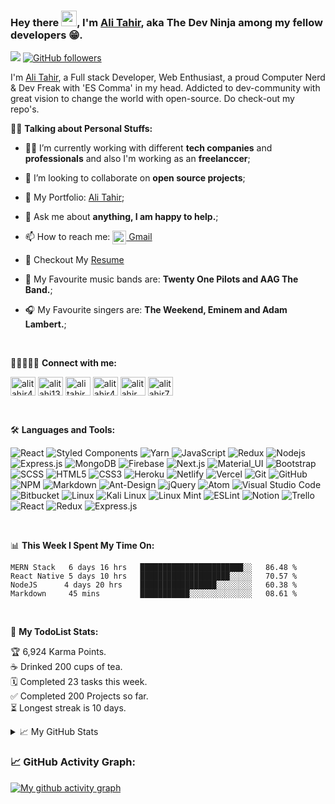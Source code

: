 ### Hey there <img src="https://media.giphy.com/media/hvRJCLFzcasrR4ia7z/giphy.gif" width="25px" height="25px" />, I'm [Ali Tahir](https://alitahir.netlify.app/), aka The Dev Ninja among my fellow developers 😁.

![](https://visitor-badge.glitch.me/badge?page_id=alitahir4024) [![GitHub followers](https://img.shields.io/github/followers/alitahir4024.svg?style=social&label=Follow)](https://github.com/alitahir4024)

I'm [Ali Tahir](https://alitahir.netlify.app/), a Full stack Developer, Web Enthusiast, a proud Computer Nerd & Dev Freak with 'ES Comma' in my head. Addicted to dev-community with great vision to change the world with open-source. Do check-out my repo's.

💁‍♂️ **Talking about Personal Stuffs:**

- 👨‍💻 I’m currently working with different **tech companies** and **professionals** and also I'm working as an **freelanccer**;


- 👯 I’m looking to collaborate on **open source projects**;

- 🔗 My Portfolio: [Ali Tahir](https://alitahir.netlify.app/);

- 💬 Ask me about **anything, I am happy to help.**;

- 📫 How to reach me: <a href="mailto:alitahir4024@gmail.com"><img align="center" alt="Ali's Gmail" width="22px" src="https://cdn.jsdelivr.net/npm/simple-icons@v3/icons/gmail.svg" /> Gmail </a>

- 📝 Checkout My [Resume](https://docs.google.com/document/d/1ktI9X-sVRl3ayTZ8w9vm2nBK1r9ubf1kE9GXCelkZTs/edit?usp=sharing)

- 🎸 My Favourite music bands are: **Twenty One Pilots and AAG The Band.**;

- 🎧 My Favourite singers are: **The Weekend, Eminem and Adam Lambert.**;

<br/>

🧑🏻‍🤝‍🧑🏻 **Connect with me:**
<br/>
<p align="left">
<a href="https://linkedin.com/in/alitahir4024" target="blank"><img align="center" src="https://cdn.jsdelivr.net/npm/simple-icons@3.0.1/icons/linkedin.svg" alt="alitahir4024" height="30" width="40" /></a>
<a href="https://twitter.com/alitahir4024" target="blank"><img align="center" src="https://cdn.jsdelivr.net/npm/simple-icons@3.0.1/icons/twitter.svg" alt="alitahi13852575" height="30" width="40" /></a>
<a href="https://fb.com/alitahir4024" target="blank"><img align="center" src="https://cdn.jsdelivr.net/npm/simple-icons@3.0.1/icons/facebook.svg" alt="ali tahir" height="30" width="40" /></a>
<a href="https://instagram.com/alitahir4024" target="blank"><img align="center" src="https://cdn.jsdelivr.net/npm/simple-icons@3.0.1/icons/instagram.svg" alt="alitahir4024" height="30" width="40" /></a>
<a href="https://dribbble.com/alitahir" target="blank"><img align="center" src="https://cdn.jsdelivr.net/npm/simple-icons@3.0.1/icons/dribbble.svg" alt="alitahir" height="30" width="40" /></a>
<a href="https://www.behance.net/alitahir7" target="blank"><img align="center" src="https://cdn.jsdelivr.net/npm/simple-icons@3.0.1/icons/behance.svg" alt="alitahir7" height="30" width="40" /></a>
</p>

<br/>

🛠️ **Languages and Tools:**
<br/>

![React](https://img.shields.io/badge/react-%2320232a.svg?style=for-the-badge&logo=react&logoColor=%2361DAFB)
![Styled Components](https://img.shields.io/badge/styled--components-DB7093?style=for-the-badge&logo=styled-components&logoColor=white)
![Yarn](https://img.shields.io/badge/yarn-%232C8EBB.svg?style=for-the-badge&logo=yarn&logoColor=white)
![JavaScript](https://img.shields.io/badge/-JavaScript-black?style=flat-square&logo=javascript)
![Redux](https://img.shields.io/badge/-Redux-black?style=flat-square&logo=Redux)
![Nodejs](https://img.shields.io/badge/-Nodejs-black?style=flat-square&logo=Node.js)
![Express.js](https://img.shields.io/badge/express.js-%23404d59.svg?style=for-the-badge&logo=express&logoColor=%2361DAFB)
![MongoDB](https://img.shields.io/badge/-MongoDB-black?style=flat-square&logo=mongodb)
![Firebase](https://img.shields.io/badge/-Firebase-black?style=flat-square&logo=Firebase)
![Next.js](https://img.shields.io/badge/-Next-black?style=flat-square&logo=Next.js)
![Material_UI](https://img.shields.io/badge/-Material_UI-black?style=flat-square&logo=material-ui)
![Bootstrap](https://img.shields.io/badge/-Bootstrap-black?style=flat-square&logo=bootstrap)
![SCSS](https://img.shields.io/badge/-SCSS-black?style=flat-square&logo=SASS)
![HTML5](https://img.shields.io/badge/-HTML5-black?style=flat-square&logo=html5&logoColor=white)
![CSS3](https://img.shields.io/badge/-CSS3-black?style=flat-square&logo=css3)
![Heroku](https://img.shields.io/badge/-Heroku-black?style=flat-square&logo=heroku)
![Netlify](https://img.shields.io/badge/-Netlify-black?style=flat-square&logo=netlify)
![Vercel](https://img.shields.io/badge/-Vercel-black?style=flat-square&logo=vercel)
![Git](https://img.shields.io/badge/-Git-black?style=flat-square&logo=git)
![GitHub](https://img.shields.io/badge/-GitHub-black?style=flat-square&logo=github)
![NPM](https://img.shields.io/badge/NPM-%23000000.svg?style=for-the-badge&logo=npm&logoColor=white)
![Markdown](https://img.shields.io/badge/markdown-%23000000.svg?style=for-the-badge&logo=markdown&logoColor=white)
![Ant-Design](https://img.shields.io/badge/-AntDesign-%230170FE?style=for-the-badge&logo=ant-design&logoColor=white)
![jQuery](https://img.shields.io/badge/jquery-%230769AD.svg?style=for-the-badge&logo=jquery&logoColor=white)
![Atom](https://img.shields.io/badge/Atom-%2366595C.svg?style=for-the-badge&logo=atom&logoColor=white)
![Visual Studio Code](https://img.shields.io/badge/Visual%20Studio%20Code-0078d7.svg?style=for-the-badge&logo=visual-studio-code&logoColor=white)
![Bitbucket](https://img.shields.io/badge/bitbucket-%230047B3.svg?style=for-the-badge&logo=bitbucket&logoColor=white)
![Linux](https://img.shields.io/badge/Linux-FCC624?style=for-the-badge&logo=linux&logoColor=black)
![Kali Linux](https://img.shields.io/badge/Kali-268BEE?style=for-the-badge&logo=kalilinux&logoColor=white)
![Linux Mint](https://img.shields.io/badge/Linux%20Mint-87CF3E?style=for-the-badge&logo=Linux%20Mint&logoColor=white)
![ESLint](https://img.shields.io/badge/ESLint-4B3263?style=for-the-badge&logo=eslint&logoColor=white)
![Notion](https://img.shields.io/badge/Notion-%23000000.svg?style=for-the-badge&logo=notion&logoColor=white)
![Trello](https://img.shields.io/badge/Trello-%23026AA7.svg?style=for-the-badge&logo=Trello&logoColor=white)
![React](https://img.shields.io/badge/-React-black?style=flat-square&logo=react)
![Redux](https://img.shields.io/badge/-Redux-black?style=flat-square&logo=Redux)
![Express.js](https://img.shields.io/badge/express.js-%23404d59.svg?style=for-the-badge&logo=express&logoColor=%2361DAFB)


<br/>

📊 **This Week I Spent My Time On:**

<!--START_SECTION:waka-->

```text
MERN Stack   6 days 16 hrs   ███████████████████████░░   86.48 %
React Native 5 days 10 hrs   ████████████████████░░░░░   70.57 %
NodeJS      4 days 20 hrs    █████████████████░░░░░░░░   60.38 %
Markdown     45 mins         ███████████░░░░░░░░░░░░░░   08.61 %
```

<!--END_SECTION:waka-->

<br/>

🚧 **My TodoList Stats:**

<!-- TODO-IST:START -->

🏆 6,924 Karma Points.  
☕️ Drinked 200 cups of tea.     
🗓 Completed 23 tasks this week.    
✅ Completed 200 Projects so far.     
⏳ Longest streak is 10 days.    

<!-- TODO-IST:END -->

<details>
<summary>📈 My GitHub Stats</summary>

<br/>

NOTE: Top languages does not indicate my skill level or something like that, it's a github metric of which languages I have the most code on github.

<p>&nbsp;<img align="center" src="https://github-readme-stats.vercel.app/api?username=alitahir4024&show_icons=true&locale=en" alt="alitahir4024" /></p>

<p><img align="left" src="https://github-readme-stats.vercel.app/api/top-langs?username=alitahir4024&show_icons=true&locale=en&layout=compact" alt="alitahir4024" /></p>
  
<br/>
  
![GitHub streak stats](https://github-readme-streak-stats.herokuapp.com/?user=alitahir4024&theme=highcontrast)

</details>

<!--   GitHub stats graph -->

### 📈 GitHub Activity Graph:

[![My github activity graph](https://github-readme-activity-graph.cyclic.app/graph?username=alitahir4024&theme=dracula)](https://github.com/alitahir4024/github-readme-activity-graph)
